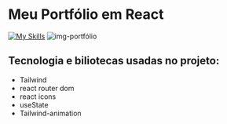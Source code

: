# Meu Portfólio em React
[![My Skills](https://skillicons.dev/icons?i=react,vite,tailwind)](https://skillicons.dev)
![img-portfólio](https://github.com/user-attachments/assets/95a33139-727e-4080-b911-dd9096e4b4ef)
<br/>

## Tecnologia e biliotecas usadas no projeto:
<ul>
  <li>Tailwind</li>
  <li>react router dom</li>
  <li>react icons</li>
  <li>useState</li>
  <li>Tailwind-animation</li>
</ul>
